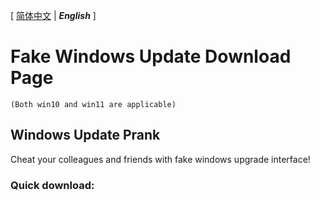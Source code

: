 \[ [简体中文][zh-CN] | ***English*** \]
# Fake Windows Update Download Page
`(Both win10 and win11 are applicable)`
## Windows Update Prank
Cheat your colleagues and friends with fake windows upgrade interface!

### Quick download:


[zh-CN]:https://github.com/RYCBStudio/Fake-Windows-Update_Win10_Win11/blob/main/README-zh_CN.md
